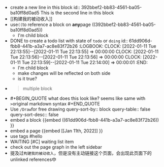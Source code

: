 - create a new line in this block
  id:: 392bbef2-bb83-4561-ba05-ba10ff8d0ad5
  This is the second line in this block
- [[构建我的被动收入]]
- use`((`to reference a block on **any**page
  ((392bbef2-bb83-4561-ba05-ba10ff8d0ad5))
	- I'm child block
- DONE to create a todo list with state of `todo` or `doing`
  id:: 61dd906d-fbb8-441b-a3a7-ac8e83f72b26
  :LOGBOOK:
  CLOCK: [2022-01-11 Tue 22:13:55]--[2022-01-11 Tue 22:13:55] =>  00:00:00
  CLOCK: [2022-01-11 Tue 22:13:56]--[2022-01-11 Tue 22:13:56] =>  00:00:00
  CLOCK: [2022-01-11 Tue 22:13:59]--[2022-01-11 Tue 22:14:00] =>  00:00:01
  :END:
	- I'm child block
	- make changes will be reflected on both side
	- is it true?
- >multiple block
- #+BEGIN_QUOTE
  what does this look like?
  seems like same with `>`original markdown syntax
  #+END_QUOTE
- Use `/Draw`for free drawing
  query-sort-by:: block
  query-table:: false
  query-sort-desc:: false
- embed a block
  {{embed ((61dd906d-fbb8-441b-a3a7-ac8e83f72b26)) }}
- embed a page
  {{embed [[Jan 11th, 2022]] }}
- use tags #hello
- WAITING [#C] waiting list item
- check out the page graph in the left sidebar
- 提及过`构建我的被动收入`，但是没有主动链接这个页面，会出现此页面下的unlinked references中